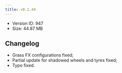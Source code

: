 ```yaml
---
title: v0.1.44
---
```


*   Version ID: 947
*   Size: 44.87 MB

## Changelog

*   Grass FX configurations fixed;
*   Partial update for shadowed wheels and tyres fixed;
*   Typo fixed.
